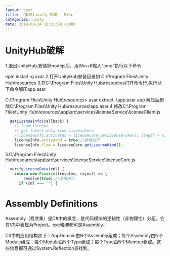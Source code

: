 ```yaml
---
layout: post
title: 【集锦】unity 知识 - Misc
categories: unity
date: 2019-08-24 16:21:29 +0800
---
```




# UnityHub破解

1.退出UnityHub,安装好nodejs后，用Win+R输入"cmd"执行以下命令

npm install -g asar
2.打开UnityHub安装目录如 C:\Program Files\Unity Hub\resources
3.在C:\Program Files\Unity Hub\resources打开命令行,执行以下命令解压app.asar

C:\Program Files\Unity Hub\resources> asar extract .\app.asar app
解压后删除C:\Program Files\Unity Hub\resources\app.asar
4.修改C:\Program Files\Unity Hub\resources\app\src\services\licenseService\licenseClient.js

```js
  getLicenseInfo(callback) {
    // load license
    // get latest data from licenseCore
    //licenseInfo.activated = licenseCore.getLicenseToken().length > 0;//注释这行
    licenseInfo.activated = true;//新增这行
    licenseInfo.flow = licenseCore.getLicenseKind();
```

5.C:\Program Files\Unity Hub\resources\app\src\services\licenseService\licenseCore.js

```js
  verifyLicenseData(xml) {
    return new Promise((resolve, reject) => {
        resolve(true);//新增这行
      if (xml === '') {
```


# Assembly Definitions
Assembly（程序集）是C#中的概念，是代码模块的逻辑性（非物理性）分组，它在VS中表现为Project。exe和dll都可是Assembly。

C#中的应用结构如下：AppDomain由N个Assembly组成；每个Assembly由N个Module组成；每个Module由N个Type组成；每个Type由N个Member组成。这些信息都可通过System.Reflection查找到。
